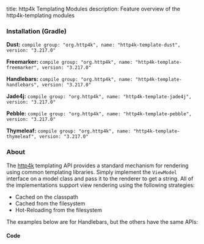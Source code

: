 title: http4k Templating Modules
description: Feature overview of the http4k-templating modules

### Installation (Gradle)
**Dust:** ```compile group: "org.http4k", name: "http4k-template-dust", version: "3.217.0"```

**Freemarker:** ```compile group: "org.http4k", name: "http4k-template-freemarker", version: "3.217.0"```

**Handlebars:** ```compile group: "org.http4k", name: "http4k-template-handlebars", version: "3.217.0"```

**Jade4j:** ```compile group: "org.http4k", name: "http4k-template-jade4j", version: "3.217.0"```

**Pebble:** ```compile group: "org.http4k", name: "http4k-template-pebble", version: "3.217.0"```

**Thymeleaf:** ```compile group: "org.http4k", name: "http4k-template-thymeleaf", version: "3.217.0"```

### About
The [http4k] templating API provides a standard mechanism for rendering using common templating libraries. Simply implement the `ViewModel` interface on a model class and pass it to the renderer to get a string. All of the implementations support view rendering using the following strategies:

* Cached on the classpath
* Cached from the filesystem
* Hot-Reloading from the filesystem

The examples below are for Handlebars, but the others have the same APIs:

#### Code  [<img class="octocat"/>](https://github.com/http4k/http4k/blob/master/src/docs/guide/modules/templating/example.kt)

 <script src="https://gist-it.appspot.com/https://github.com/http4k/http4k/blob/master/src/docs/guide/modules/templating/example.kt"></script>

[http4k]: https://http4k.org

